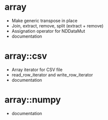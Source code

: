 array
=====

* Make generic transpose in place
* Join, extract, remove, split (extract + remove)
* Assignation operator for NDDataMut
* documentation

array::csv
==========

* Array iterator for CSV file
* read_row_iterator and write_row_iterator
* documentation

array::numpy
============

* documentation
